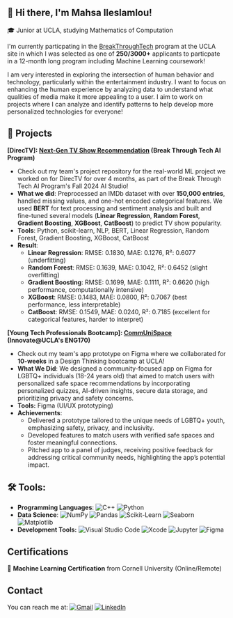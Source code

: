 ## 👋 Hi there, I'm Mahsa Ileslamlou! 
🎓 Junior at UCLA, studying Mathematics of Computation

I'm currently particpating in the [BreakThroughTech](https://www.breakthroughtech.org/) program at the UCLA site in which I was selected as one of **250/3000+** applicants to particpate in a 12-month long program including Machine Learning coursework!

I am very interested in exploring the intersection of human behavior and technology, particularly within the entertainment industry. I want to focus on enhancing the human experience by analyzing data to understand what qualities of media make it more appealing to a user. I aim to work on projects where I can analyze and identify patterns to help develop more personalized technologies for everyone!

## 🎯 Projects
**[DirecTV]: [Next-Gen TV Show Recommendation](https://github.com/DirecTV-Team1A-NextGen-Rec/directv_tvrec.git) (Break Through Tech AI Program)**
- Check out my team's project repository for the real-world ML project we worked on for DirecTV for over 4 months, as part of the Break Through Tech AI Program's Fall 2024 AI Studio!
- **What we did**: Preprocessed an IMDb dataset with over **150,000 entries**, handled missing values, and one-hot encoded categorical features. We used **BERT** for text processing and sentiment analysis and built and fine-tuned several models (**Linear Regression**, **Random Forest**, **Gradient Boosting**, **XGBoost**, **CatBoost**) to predict TV show popularity.
- **Tools**: Python, scikit-learn, NLP, BERT, Linear Regression, Random Forest, Gradient Boosting, XGBoost, CatBoost
- **Result**:  
  - **Linear Regression**: RMSE: 0.1830, MAE: 0.1276, R²: 0.6077 (underfitting)  
  - **Random Forest**: RMSE: 0.1639, MAE: 0.1042, R²: 0.6452 (slight overfitting)  
  - **Gradient Boosting**: RMSE: 0.1699, MAE: 0.1111, R²: 0.6620 (high performance, computationally intensive)  
  - **XGBoost**: RMSE: 0.1483, MAE: 0.0800, R²: 0.7067 (best performance, less interpretable)  
  - **CatBoost**: RMSE: 0.1549, MAE: 0.0240, R²: 0.7185 (excellent for categorical features, harder to interpret)

**[Young Tech Professionals Bootcamp]: [CommUniSpace](https://www.figma.com/proto/pG4sM1m5aRIpFd3RjZq2X1/CommUniSpace-Prototype?node-id=2977-8305&starting-point-node-id=2977%3A8305&t=CKSSLnpnMAyuA6rv-1) (Innovate@UCLA's ENG170)**
- Check out my team's app prototype on Figma where we collaborated for **10-weeks** in a Design Thinking bootcamp at UCLA!
- **What We Did**: We designed a community-focused app on Figma for LGBTQ+ individuals (18-24 years old) that aimed to match users with personalized safe space recommendations by incorporating personalized quizzes, AI-driven insights,  secure data storage, and prioritizing privacy and safety concerns.
- **Tools:** Figma (UI/UX prototyping)
- **Achievements**:
  - Delivered a prototype tailored to the unique needs of LGBTQ+ youth, emphasizing safety, privacy, and inclusivity.
  - Developed features to match users with verified safe spaces and foster meaningful connections.
  - Pitched app to a panel of judges, receiving positive feedback for addressing critical community needs, highlighting the app’s potential impact.  


## 🛠️ Tools: 
- **Programming Languages**:
![C++](https://img.shields.io/badge/C++-00599C?style=for-the-badge&logo=c%2B%2B&logoColor=white)
![Python](https://img.shields.io/badge/Python-3776AB?style=for-the-badge&logo=python&logoColor=white)
- **Data Science**:
![NumPy](https://img.shields.io/badge/NumPy-013243?style=for-the-badge&logo=numpy&logoColor=white)
![Pandas](https://img.shields.io/badge/Pandas-150458?style=for-the-badge&logo=pandas&logoColor=white)
![Scikit-Learn](https://img.shields.io/badge/Scikit--Learn-F7931E?style=for-the-badge&logo=scikit-learn&logoColor=white)
![Seaborn](https://img.shields.io/badge/Seaborn-3776AB?style=for-the-badge&logo=seaborn&logoColor=white)
![Matplotlib](https://img.shields.io/badge/Matplotlib-003D57?style=for-the-badge&logo=matplotlib&logoColor=white)
- **Development Tools:**
![Visual Studio Code](https://img.shields.io/badge/Visual%20Studio%20Code-0078D4?style=for-the-badge&logo=visual-studio-code&logoColor=white)
![Xcode](https://img.shields.io/badge/Xcode-147EFB?style=for-the-badge&logo=xcode&logoColor=white)
![Jupyter](https://img.shields.io/badge/Jupyter-F37626?style=for-the-badge&logo=jupyter&logoColor=white)
![Figma](https://img.shields.io/badge/Figma-F24E1E?style=for-the-badge&logo=figma&logoColor=white)



## Certifications
📜 **Machine Learning Certification** from Cornell University (Online/Remote)

## Contact
You can reach me at: 
[![Gmail](https://img.shields.io/badge/Gmail-EA4335?style=for-the-badge&logo=gmail&logoColor=white)](mailto:mahsaileslamlou@gmail.com)
[![LinkedIn](https://img.shields.io/badge/LinkedIn-0A66C2?style=for-the-badge&logo=linkedin&logoColor=white)](https://www.linkedin.com/in/mahsailes)

